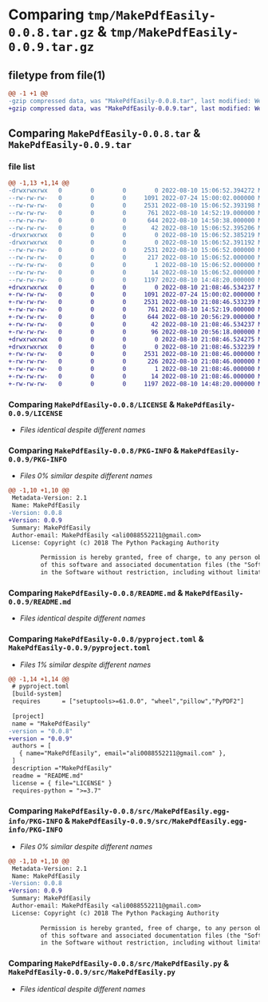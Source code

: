# Comparing `tmp/MakePdfEasily-0.0.8.tar.gz` & `tmp/MakePdfEasily-0.0.9.tar.gz`

## filetype from file(1)

```diff
@@ -1 +1 @@
-gzip compressed data, was "MakePdfEasily-0.0.8.tar", last modified: Wed Aug 10 15:06:52 2022, max compression
+gzip compressed data, was "MakePdfEasily-0.0.9.tar", last modified: Wed Aug 10 21:08:46 2022, max compression
```

## Comparing `MakePdfEasily-0.0.8.tar` & `MakePdfEasily-0.0.9.tar`

### file list

```diff
@@ -1,13 +1,14 @@
-drwxrwxrwx   0        0        0        0 2022-08-10 15:06:52.394272 MakePdfEasily-0.0.8/
--rw-rw-rw-   0        0        0     1091 2022-07-24 15:00:02.000000 MakePdfEasily-0.0.8/LICENSE
--rw-rw-rw-   0        0        0     2531 2022-08-10 15:06:52.393198 MakePdfEasily-0.0.8/PKG-INFO
--rw-rw-rw-   0        0        0      761 2022-08-10 14:52:19.000000 MakePdfEasily-0.0.8/README.md
--rw-rw-rw-   0        0        0      644 2022-08-10 14:50:38.000000 MakePdfEasily-0.0.8/pyproject.toml
--rw-rw-rw-   0        0        0       42 2022-08-10 15:06:52.395206 MakePdfEasily-0.0.8/setup.cfg
-drwxrwxrwx   0        0        0        0 2022-08-10 15:06:52.385219 MakePdfEasily-0.0.8/src/
-drwxrwxrwx   0        0        0        0 2022-08-10 15:06:52.391192 MakePdfEasily-0.0.8/src/MakePdfEasily.egg-info/
--rw-rw-rw-   0        0        0     2531 2022-08-10 15:06:52.000000 MakePdfEasily-0.0.8/src/MakePdfEasily.egg-info/PKG-INFO
--rw-rw-rw-   0        0        0      217 2022-08-10 15:06:52.000000 MakePdfEasily-0.0.8/src/MakePdfEasily.egg-info/SOURCES.txt
--rw-rw-rw-   0        0        0        1 2022-08-10 15:06:52.000000 MakePdfEasily-0.0.8/src/MakePdfEasily.egg-info/dependency_links.txt
--rw-rw-rw-   0        0        0       14 2022-08-10 15:06:52.000000 MakePdfEasily-0.0.8/src/MakePdfEasily.egg-info/top_level.txt
--rw-rw-rw-   0        0        0     1197 2022-08-10 14:48:20.000000 MakePdfEasily-0.0.8/src/MakePdfEasily.py
+drwxrwxrwx   0        0        0        0 2022-08-10 21:08:46.534237 MakePdfEasily-0.0.9/
+-rw-rw-rw-   0        0        0     1091 2022-07-24 15:00:02.000000 MakePdfEasily-0.0.9/LICENSE
+-rw-rw-rw-   0        0        0     2531 2022-08-10 21:08:46.533239 MakePdfEasily-0.0.9/PKG-INFO
+-rw-rw-rw-   0        0        0      761 2022-08-10 14:52:19.000000 MakePdfEasily-0.0.9/README.md
+-rw-rw-rw-   0        0        0      644 2022-08-10 20:56:29.000000 MakePdfEasily-0.0.9/pyproject.toml
+-rw-rw-rw-   0        0        0       42 2022-08-10 21:08:46.534237 MakePdfEasily-0.0.9/setup.cfg
+-rw-rw-rw-   0        0        0       96 2022-08-10 20:56:18.000000 MakePdfEasily-0.0.9/setup.py
+drwxrwxrwx   0        0        0        0 2022-08-10 21:08:46.524275 MakePdfEasily-0.0.9/src/
+drwxrwxrwx   0        0        0        0 2022-08-10 21:08:46.532239 MakePdfEasily-0.0.9/src/MakePdfEasily.egg-info/
+-rw-rw-rw-   0        0        0     2531 2022-08-10 21:08:46.000000 MakePdfEasily-0.0.9/src/MakePdfEasily.egg-info/PKG-INFO
+-rw-rw-rw-   0        0        0      226 2022-08-10 21:08:46.000000 MakePdfEasily-0.0.9/src/MakePdfEasily.egg-info/SOURCES.txt
+-rw-rw-rw-   0        0        0        1 2022-08-10 21:08:46.000000 MakePdfEasily-0.0.9/src/MakePdfEasily.egg-info/dependency_links.txt
+-rw-rw-rw-   0        0        0       14 2022-08-10 21:08:46.000000 MakePdfEasily-0.0.9/src/MakePdfEasily.egg-info/top_level.txt
+-rw-rw-rw-   0        0        0     1197 2022-08-10 14:48:20.000000 MakePdfEasily-0.0.9/src/MakePdfEasily.py
```

### Comparing `MakePdfEasily-0.0.8/LICENSE` & `MakePdfEasily-0.0.9/LICENSE`

 * *Files identical despite different names*

### Comparing `MakePdfEasily-0.0.8/PKG-INFO` & `MakePdfEasily-0.0.9/PKG-INFO`

 * *Files 0% similar despite different names*

```diff
@@ -1,10 +1,10 @@
 Metadata-Version: 2.1
 Name: MakePdfEasily
-Version: 0.0.8
+Version: 0.0.9
 Summary: MakePdfEasily
 Author-email: MakePdfEasily <ali0088552211@gmail.com>
 License: Copyright (c) 2018 The Python Packaging Authority
         
         Permission is hereby granted, free of charge, to any person obtaining a copy
         of this software and associated documentation files (the "Software"), to deal
         in the Software without restriction, including without limitation the rights
```

### Comparing `MakePdfEasily-0.0.8/README.md` & `MakePdfEasily-0.0.9/README.md`

 * *Files identical despite different names*

### Comparing `MakePdfEasily-0.0.8/pyproject.toml` & `MakePdfEasily-0.0.9/pyproject.toml`

 * *Files 1% similar despite different names*

```diff
@@ -1,14 +1,14 @@
 # pyproject.toml
 [build-system]
 requires      = ["setuptools>=61.0.0", "wheel","pillow","PyPDF2"]
 
 [project]
 name = "MakePdfEasily"
-version = "0.0.8"
+version = "0.0.9"
 authors = [
   { name="MakePdfEasily", email="ali0088552211@gmail.com" },
 ]
 description ="MakePdfEasily"
 readme = "README.md"
 license = { file="LICENSE" }
 requires-python = ">=3.7"
```

### Comparing `MakePdfEasily-0.0.8/src/MakePdfEasily.egg-info/PKG-INFO` & `MakePdfEasily-0.0.9/src/MakePdfEasily.egg-info/PKG-INFO`

 * *Files 0% similar despite different names*

```diff
@@ -1,10 +1,10 @@
 Metadata-Version: 2.1
 Name: MakePdfEasily
-Version: 0.0.8
+Version: 0.0.9
 Summary: MakePdfEasily
 Author-email: MakePdfEasily <ali0088552211@gmail.com>
 License: Copyright (c) 2018 The Python Packaging Authority
         
         Permission is hereby granted, free of charge, to any person obtaining a copy
         of this software and associated documentation files (the "Software"), to deal
         in the Software without restriction, including without limitation the rights
```

### Comparing `MakePdfEasily-0.0.8/src/MakePdfEasily.py` & `MakePdfEasily-0.0.9/src/MakePdfEasily.py`

 * *Files identical despite different names*

